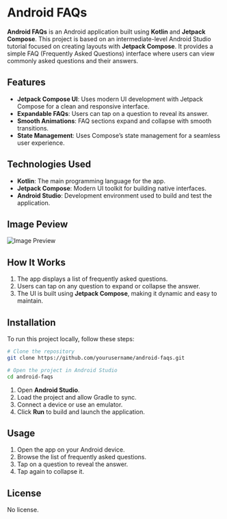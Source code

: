 # Android FAQs  

**Android FAQs** is an Android application built using **Kotlin** and **Jetpack Compose**. This project is based on an intermediate-level Android Studio tutorial focused on creating layouts with **Jetpack Compose**. It provides a simple FAQ (Frequently Asked Questions) interface where users can view commonly asked questions and their answers.  

## Features  

- **Jetpack Compose UI**: Uses modern UI development with Jetpack Compose for a clean and responsive interface.  
- **Expandable FAQs**: Users can tap on a question to reveal its answer.  
- **Smooth Animations**: FAQ sections expand and collapse with smooth transitions.  
- **State Management**: Uses Compose’s state management for a seamless user experience.

## Technologies Used  

- **Kotlin**: The main programming language for the app.  
- **Jetpack Compose**: Modern UI toolkit for building native interfaces.  
- **Android Studio**: Development environment used to build and test the application.

## Image Peview

![Image Preview](https://github.com/user-attachments/assets/ab7f74bd-f573-45ee-bb4d-9546015a929f)

## How It Works  

1. The app displays a list of frequently asked questions.  
2. Users can tap on any question to expand or collapse the answer.  
3. The UI is built using **Jetpack Compose**, making it dynamic and easy to maintain.  

## Installation  

To run this project locally, follow these steps:  

```bash
# Clone the repository
git clone https://github.com/yourusername/android-faqs.git  

# Open the project in Android Studio
cd android-faqs  
```

1. Open **Android Studio**.  
2. Load the project and allow Gradle to sync.  
3. Connect a device or use an emulator.  
4. Click **Run** to build and launch the application.  

## Usage  

1. Open the app on your Android device.  
2. Browse the list of frequently asked questions.  
3. Tap on a question to reveal the answer.  
4. Tap again to collapse it.

## License  

No license.
